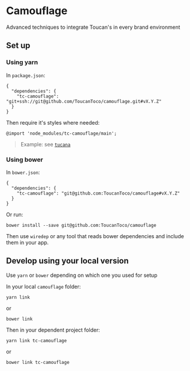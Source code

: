 # Camouflage
Advanced techniques to integrate Toucan's in every brand environment

## Set up
### Using yarn
In `package.json`:

    {
      "dependencies": {
        "tc-camouflage": "git+ssh://git@github.com/ToucanToco/camouflage.git#vX.Y.Z"
      }
    }

Then require it's styles where needed:

    @import 'node_modules/tc-camouflage/main';

> Example: see [`tucana`](https://github.com/ToucanToco/tucana)

### Using bower
In `bower.json`:

    {
      "dependencies": {
        "tc-camouflage": "git@github.com:ToucanToco/camouflage#vX.Y.Z"
      }
    }

Or run:

    bower install --save git@github.com:ToucanToco/camouflage

Then use `wiredep` or any tool that reads bower dependencies and include them
in your app.

## Develop using your local version
Use `yarn` or `bower` depending on which one you used for setup

In your local `camouflage` folder:

    yarn link

or

    bower link

Then in your dependent project folder:

    yarn link tc-camouflage

or

    bower link tc-camouflage
